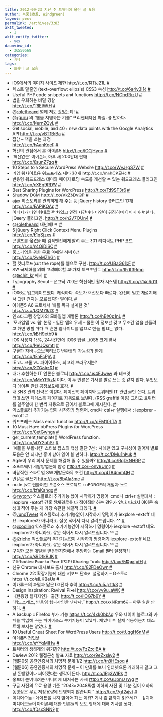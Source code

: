 ```yaml
---
title: 2012-09-23 지난 주 트위터에 올린 글 모음
author: 녹풍(綠風, Windgreen)
layout: post
permalink: /archives/3283
aktt_tweeted:
  - 1
aktt_notify_twitter:
  - yes
daumview_id:
  - 36550568
categories:
  - 기타
tags:
  - 트위터 글 모음
---
```

<ul class="aktt_tweet_digest">
  <li>
    iOS에서의 이미지 사이즈 제한 <a href="http://t.co/RITtJ21L" rel="nofollow">http://t.co/RITtJ21L</a> <a href="http://twitter.com/mytory/statuses/247599822121598976" class="aktt_tweet_time">#</a>
  </li>
  <li>
    텍스트 말줄임 (text-overflow: ellipsis) CSS3 속성 <a href="http://t.co/6a4y3I1d" rel="nofollow">http://t.co/6a4y3I1d</a> <a href="http://twitter.com/mytory/statuses/247698488085856256" class="aktt_tweet_time">#</a>
  </li>
  <li>
    Useful PHP code snippets and functions <a href="http://t.co/NChcRkzU" rel="nofollow">http://t.co/NChcRkzU</a> <a href="http://twitter.com/mytory/statuses/247707214335315968" class="aktt_tweet_time">#</a>
  </li>
  <li>
    법을 우회하는 비밀 경찰<br /> <a href="http://t.co/1RlEIWtH" rel="nofollow">http://t.co/1RlEIWtH</a> <a href="http://twitter.com/mytory/statuses/247740568363495425" class="aktt_tweet_time">#</a>
  </li>
  <li>
    @<a href="http://twitter.com/soletheand" class="aktt_username">soletheand</a> 얼레 저도 갔었는데! <a href="http://twitter.com/mytory/statuses/247740736546689024" class="aktt_tweet_time">#</a>
  </li>
  <li>
    @<a href="http://twitter.com/xguru" class="aktt_username">xguru</a> 의 “웹을 지탱하는 기술” 프리젠테이션 파일. 볼 만하다. <a href="http://t.co/NernZQyL" rel="nofollow">http://t.co/NernZQyL</a> <a href="http://twitter.com/mytory/statuses/248213972669583360" class="aktt_tweet_time">#</a>
  </li>
  <li>
    Get social, mobile, and 40+ new data points with the Google Analytics API <a href="http://t.co/vBT1BrBa" rel="nofollow">http://t.co/vBT1BrBa</a> <a href="http://twitter.com/mytory/statuses/248216053916790784" class="aktt_tweet_time">#</a>
  </li>
  <li>
    잡담 &#8211; 책을 쓰는 과정<br /> <a href="http://t.co/hAanKqeR" rel="nofollow">http://t.co/hAanKqeR</a> <a href="http://twitter.com/mytory/statuses/248226603744784384" class="aktt_tweet_time">#</a>
  </li>
  <li>
    혁신의 관점에서 본 아이폰5 <a href="http://t.co/lCOjHyqo" rel="nofollow">http://t.co/lCOjHyqo</a> <a href="http://twitter.com/mytory/statuses/248251296073797632" class="aktt_tweet_time">#</a>
  </li>
  <li>
    ‘혁신없는’ 아이폰5, 하루 새 200만대 판매<br /> <a href="http://t.co/8sunZ7gq" rel="nofollow">http://t.co/8sunZ7gq</a> <a href="http://twitter.com/mytory/statuses/248252602125529089" class="aktt_tweet_time">#</a>
  </li>
  <li>
    10 Steps to a Secure WordPress Website <a href="http://t.co/WvJegS7W" rel="nofollow">http://t.co/WvJegS7W</a> <a href="http://twitter.com/mytory/statuses/248331869890965504" class="aktt_tweet_time">#</a>
  </li>
  <li>
    기업 웹사이트용 워드프레스 테마 30개 <a href="http://t.co/mnhCKEHc" rel="nofollow">http://t.co/mnhCKEHc</a> <a href="http://twitter.com/mytory/statuses/248334883531943936" class="aktt_tweet_time">#</a>
  </li>
  <li>
    반응형 워드프레스 테마와 페이지 로딩 속도를 개선할 수 있는 워드프레스 플러그인 <a href="http://t.co/dXEg9RDW" rel="nofollow">http://t.co/dXEg9RDW</a> <a href="http://twitter.com/mytory/statuses/248335174788591616" class="aktt_tweet_time">#</a>
  </li>
  <li>
    Best Sharing Plugins for WordPress <a href="http://t.co/Td9SF3r6" rel="nofollow">http://t.co/Td9SF3r6</a> <a href="http://twitter.com/mytory/statuses/248337649591517184" class="aktt_tweet_time">#</a>
  </li>
  <li>
    Shadow DOM <a href="http://t.co/VkZ8DvQP" rel="nofollow">http://t.co/VkZ8DvQP</a> <a href="http://twitter.com/mytory/statuses/248373083591815168" class="aktt_tweet_time">#</a>
  </li>
  <li>
    ajax 히스토리를 관리하게 해 주는 등 jQuery history 플러그인 10개 <a href="http://t.co/EAPiKQAp" rel="nofollow">http://t.co/EAPiKQAp</a> <a href="http://twitter.com/mytory/statuses/248395931228180480" class="aktt_tweet_time">#</a>
  </li>
  <li>
    이미지가 타일 형태로 꽉 차있고 일정 시간마다 타일이 뒤집히며 이미지가 변한다. jQuery 플러그인. <a href="http://t.co/n2V7OUn4" rel="nofollow">http://t.co/n2V7OUn4</a> <a href="http://twitter.com/mytory/statuses/248404142521982976" class="aktt_tweet_time">#</a>
  </li>
  <li>
    @<a href="http://twitter.com/soletheand" class="aktt_username">soletheand</a> 내년에! ㅋ <a href="http://twitter.com/mytory/statuses/248443622758948864" class="aktt_tweet_time">#</a>
  </li>
  <li>
    5 jQuery Right Click Context Menu Plugins<br /> <a href="http://t.co/b1qSjzxs" rel="nofollow">http://t.co/b1qSjzxs</a> <a href="http://twitter.com/mytory/statuses/248558561943248897" class="aktt_tweet_time">#</a>
  </li>
  <li>
    콘텐츠를 옮겼을 때 검색엔진에게 알려 주는 301 리디렉트 PHP 코드 <a href="http://t.co/n4QiDiSC" rel="nofollow">http://t.co/n4QiDiSC</a> <a href="http://twitter.com/mytory/statuses/248562055257399296" class="aktt_tweet_time">#</a>
  </li>
  <li>
    중소기업을 위한 무료 이메일 서버 6선<br /> <a href="http://t.co/2veMZhGh" rel="nofollow">http://t.co/2veMZhGh</a> <a href="http://twitter.com/mytory/statuses/248567743329214464" class="aktt_tweet_time">#</a>
  </li>
  <li>
    헐 컷더로프(cut the rope)를 웹으로 구현. <a href="http://t.co/UBaG61kF" rel="nofollow">http://t.co/UBaG61kF</a> <a href="http://twitter.com/mytory/statuses/248571998610018304" class="aktt_tweet_time">#</a>
  </li>
  <li>
    SW 국제화를 위해 고려해야할 49가지 체크포인트 <a href="http://t.co/I9df3Rmp" rel="nofollow">http://t.co/I9df3Rmp</a> @<a href="http://twitter.com/techit_kr" class="aktt_username">techit_kr</a> 에서 <a href="http://twitter.com/mytory/statuses/248586590585245696" class="aktt_tweet_time">#</a>
  </li>
  <li>
    Typography Seoul &#8211; 윤고딕 700은 혁신적인 활자 시스템 <a href="http://t.co/k14cRd1f" rel="nofollow">http://t.co/k14cRd1f</a> <a href="http://twitter.com/mytory/statuses/248607428386635776" class="aktt_tweet_time">#</a>
  </li>
  <li>
    iOS6로 업그레이드했다. 쾌적하다. 속도가 이전보다 빠르다. 완전히 밀고 재설치해서 그런 건지는 모르겠지만 말이다. <a href="http://twitter.com/mytory/statuses/248724691160821761" class="aktt_tweet_time">#</a>
  </li>
  <li>
    아이폰5 A6 프로세서 ‘애플 독자 설계한 것’<br /> <a href="http://t.co/bQM7lk20" rel="nofollow">http://t.co/bQM7lk20</a> <a href="http://twitter.com/mytory/statuses/248796488757567488" class="aktt_tweet_time">#</a>
  </li>
  <li>
    인스타그램 창업자의 모바일앱 개발론 <a href="http://t.co/hBX0p1nL" rel="nofollow">http://t.co/hBX0p1nL</a> <a href="http://twitter.com/mytory/statuses/249011290746540032" class="aktt_tweet_time">#</a>
  </li>
  <li>
    ‘모바일앱 vs. 웹’ 논쟁 – 일단 앱의 우세 &#8211; 물론 이 정보만 갖고 무조건 앱을 만들려고 하면 망할 거다 ㅋ 흔한 웹사이트를 앱으로 만들 필요는 없다. <a href="http://t.co/kBH9etb9" rel="nofollow">http://t.co/kBH9etb9</a> <a href="http://twitter.com/mytory/statuses/249011883527532544" class="aktt_tweet_time">#</a>
  </li>
  <li>
    iOS 사용자 15%, 24시간만에 iOS6 업글…iOS5 크게 앞서<br /> <a href="http://t.co/NeUQsmt1" rel="nofollow">http://t.co/NeUQsmt1</a> <a href="http://twitter.com/mytory/statuses/249012324734758912" class="aktt_tweet_time">#</a>
  </li>
  <li>
    구글판 자바→오브젝티브C 변환툴의 가능성과 한계<br /> <a href="http://t.co/tEnFcPjA" rel="nofollow">http://t.co/tEnFcPjA</a> <a href="http://twitter.com/mytory/statuses/249013145006379008" class="aktt_tweet_time">#</a>
  </li>
  <li>
    IE vs. 크롬 vs. 파이어폭스, 최고의 브라우저는?<br /> <a href="http://t.co/XZCokzR1" rel="nofollow">http://t.co/XZCokzR1</a> <a href="http://twitter.com/mytory/statuses/249059790951706624" class="aktt_tweet_time">#</a>
  </li>
  <li>
    내가 추천하는 IT 언론은 블로터 <a href="http://t.co/us4EJwew" rel="nofollow">http://t.co/us4EJwew</a> 과 테크잇 <a href="http://t.co/aMeYPAzN" rel="nofollow">http://t.co/aMeYPAzN</a> 이다. 이 두 언론은 기사를 발로 쓰는 것 같지 않다. 무엇보다 아이폰 관련 공정보도에 호감. <a href="http://twitter.com/mytory/statuses/249060754395893761" class="aktt_tweet_time">#</a>
  </li>
  <li>
    내 SNS 관리 전략은 이렇다. 페이스북 페이지와 트위터엔 IT 관련 글만 쓴다. 트위터에 쓰면 페이스북 페이지로 자동으로 보낸다. (RSS graffiti 이용) 그리고 트위터를 일주일에 한 번씩 자동으로 긁어서 블로그에 게시한다. <a href="http://twitter.com/mytory/statuses/249062207042764801" class="aktt_tweet_time">#</a>
  </li>
  <li>
    익스플로러 추가기능 없이 시작하기 명령어. cmd나 ctrl+r 실행에서 : iexplorer -extoff #
  </li>
  <li>
    워드프레스 Mass email function <a href="http://t.co/oEM1OLTA" rel="nofollow">http://t.co/oEM1OLTA</a> <a href="http://twitter.com/mytory/statuses/249114754273120256" class="aktt_tweet_time">#</a>
  </li>
  <li>
    10 Must Have bbPress Plugins for WordPress<br /> <a href="http://t.co/GetGwhgn" rel="nofollow">http://t.co/GetGwhgn</a> <a href="http://twitter.com/mytory/statuses/249115620602441728" class="aktt_tweet_time">#</a>
  </li>
  <li>
    get_current_template() WordPress function.<br /> <a href="http://t.co/aDY2ohSk" rel="nofollow">http://t.co/aDY2ohSk</a> <a href="http://twitter.com/mytory/statuses/249150964093841410" class="aktt_tweet_time">#</a>
  </li>
  <li>
    '애플을 부활시킨' 스티브 잡스의 핵심 결단 7선 : 사례만 있고 구체성이 떨어져 별로 도움은 안 되지만 흥미 삼아 읽어 볼 만하다. <a href="http://t.co/DMu1hKuk" rel="nofollow">http://t.co/DMu1hKuk</a> <a href="http://twitter.com/mytory/statuses/249155419744919552" class="aktt_tweet_time">#</a>
  </li>
  <li>
    Agile이 우리 회사 문제를 해결해 줄 수 있을까? <a href="http://t.co/RqDkNHRP" rel="nofollow">http://t.co/RqDkNHRP</a> <a href="http://twitter.com/mytory/statuses/249158886475563008" class="aktt_tweet_time">#</a>
  </li>
  <li>
    소프트웨어 개발방법론의 함정 <a href="http://t.co/Honv8Umg" rel="nofollow">http://t.co/Honv8Umg</a> <a href="http://twitter.com/mytory/statuses/249160792941944832" class="aktt_tweet_time">#</a>
  </li>
  <li>
    바람직한 스타트업 SW 개발문화의 조건 <a href="http://t.co/4T84mmQH" rel="nofollow">http://t.co/4T84mmQH</a> <a href="http://twitter.com/mytory/statuses/249161699519762432" class="aktt_tweet_time">#</a>
  </li>
  <li>
    반말로 글쓰기 <a href="http://t.co/8bAIa8me" rel="nofollow">http://t.co/8bAIa8me</a> <a href="http://twitter.com/mytory/statuses/249163614265671680" class="aktt_tweet_time">#</a>
  </li>
  <li>
    node.js로 만들어진 오픈소스 프로젝트 : nFORGE의 개발자 노트 <a href="http://t.co/bfaKahqg" rel="nofollow">http://t.co/bfaKahqg</a> <a href="http://twitter.com/mytory/statuses/249164642432192512" class="aktt_tweet_time">#</a>
  </li>
  <li>
    @<a href="http://twitter.com/mytory" class="aktt_username">mytory</a>: 익스플로러 추가기능 없이 시작하기 명령어. cmd나 ctrl+r 실행에서 : iexplore -extoff 간혹 전체경로를 다 적어줘야 하는 경우가 있다. 따라서 아이콘 속성에 적어 주는 게 가장 속편한 해결책 되겠다. <a href="http://twitter.com/mytory/statuses/249234908575305728" class="aktt_tweet_time">#</a>
  </li>
  <li>
    @<a href="http://twitter.com/JunoTweet" class="aktt_username">JunoTweet</a> 익스플로러 추가기능없이 시작하기 명령어가 iexplore -extoff 네요. iexplorer가 아니라요. 잘못 적어서 다시 알려드립니다. ^^ <a href="http://twitter.com/mytory/statuses/249245552041148416" class="aktt_tweet_time">#</a>
  </li>
  <li>
    @<a href="http://twitter.com/ucodiing" class="aktt_username">ucodiing</a> 익스플로러 추가기능없이 시작하기 명령어가 iexplore -extoff 네요. iexplorer가 아니라요. 잘못 적어서 다시 알려드립니다. ^^ <a href="http://twitter.com/mytory/statuses/249245603123589120" class="aktt_tweet_time">#</a>
  </li>
  <li>
    @<a href="http://twitter.com/j2richo" class="aktt_username">j2richo</a> 익스플로러 추가기능없이 시작하기 명령어가 iexplore -extoff 네요. iexplorer가 아니라요. 잘못 적어서 다시 알려드립니다. ^^ <a href="http://twitter.com/mytory/statuses/249245730856910848" class="aktt_tweet_time">#</a>
  </li>
  <li>
    구독한 모든 메일을 받은편지함에서 추방하는 Gmail 필터 설정하기 <a href="http://t.co/sRDfkBJK" rel="nofollow">http://t.co/sRDfkBJK</a> <a href="http://twitter.com/mytory/statuses/249279818015838209" class="aktt_tweet_time">#</a>
  </li>
  <li>
    7 Effective Peer to Peer (P2P) Sharing Tools <a href="http://t.co/M0gxjcfH" rel="nofollow">http://t.co/M0gxjcfH</a> <a href="http://twitter.com/mytory/statuses/249281173262589952" class="aktt_tweet_time">#</a>
  </li>
  <li>
    신규 Chrome 대시보드 출시 <a href="http://t.co/82FDeOwn" rel="nofollow">http://t.co/82FDeOwn</a> <a href="http://twitter.com/mytory/statuses/249281493543821312" class="aktt_tweet_time">#</a>
  </li>
  <li>
    Chrome 22: 확장기능에 대한 키보드 단축키 설정하기 &#8211; G스토리 <a href="https://t.co/slLKBeUn" rel="nofollow">https://t.co/slLKBeUn</a> <a href="http://twitter.com/mytory/statuses/249281662536523776" class="aktt_tweet_time">#</a>
  </li>
  <li>
    이카루스의 파멸과 닮은 LG전자 추락 <a href="http://t.co/u5Jy1tk3" rel="nofollow">http://t.co/u5Jy1tk3</a> <a href="http://twitter.com/mytory/statuses/249284329488912384" class="aktt_tweet_time">#</a>
  </li>
  <li>
    Design Inspiration: Revival Pixel <a href="http://t.co/vv9uLaWK" rel="nofollow">http://t.co/vv9uLaWK</a> <a href="http://twitter.com/mytory/statuses/249285941016014848" class="aktt_tweet_time">#</a>
  </li>
  <li>
    《반응형 웹디자인》 출간! <a href="http://t.co/ilOG7b9Y" rel="nofollow">http://t.co/ilOG7b9Y</a> <a href="http://twitter.com/mytory/statuses/249293332289814528" class="aktt_tweet_time">#</a>
  </li>
  <li>
    “워드프레스, 반응형 웹디자인을 만나다.” <a href="http://t.co/xxNRtm6X" rel="nofollow">http://t.co/xxNRtm6X</a> &#8211; 아주 읽을 만하다. <a href="http://twitter.com/mytory/statuses/249421906061701120" class="aktt_tweet_time">#</a>
  </li>
  <li>
    A backup :: Firefox 부가 기능 <a href="https://t.co/4xk0bbAg" rel="nofollow">https://t.co/4xk0bbAg</a> 우와 네이버 블로그와 카페를 백업해 주는 파이어폭스 부가기능이 있었다. 재밌네 ㅋ 실제 작동하는지 테스트해 보지는 않았다. <a href="http://twitter.com/mytory/statuses/249434737851113473" class="aktt_tweet_time">#</a>
  </li>
  <li>
    10 Useful Cheat Sheet For WordPress Users <a href="http://t.co/tUqgH6nM" rel="nofollow">http://t.co/tUqgH6nM</a> <a href="http://twitter.com/mytory/statuses/249449811613462528" class="aktt_tweet_time">#</a>
  </li>
  <li>
    아이폰5 첫인상<br /> <a href="http://t.co/eYYqMIHw" rel="nofollow">http://t.co/eYYqMIHw</a> <a href="http://twitter.com/mytory/statuses/249746372679565312" class="aktt_tweet_time">#</a>
  </li>
  <li>
    트위터의 생태계의 위기감? <a href="http://t.co/FzZzciBA" rel="nofollow">http://t.co/FzZzciBA</a> <a href="http://twitter.com/mytory/statuses/249788995561742336" class="aktt_tweet_time">#</a>
  </li>
  <li>
    Deview 2012 웹접근성 발표 자료 <a href="http://t.co/9eZxshy2" rel="nofollow">http://t.co/9eZxshy2</a> <a href="http://twitter.com/mytory/statuses/249791301854314496" class="aktt_tweet_time">#</a>
  </li>
  <li>
    [웹툰05] 공인인증서의 치명적 문제 1/2 <a href="http://t.co/tn8HEsoq" rel="nofollow">http://t.co/tn8HEsoq</a> <a href="http://twitter.com/mytory/statuses/249792019885608961" class="aktt_tweet_time">#</a>
  </li>
  <li>
    [웹툰06] 공인인증서의 치명적 문제 &#8211; 이 만화를 보니 인터넷으론 거래하지 말고 그냥 폰뱅킹이나 써야겠다는 생각이 든다. <a href="http://t.co/IRg3WlRk" rel="nofollow">http://t.co/IRg3WlRk</a> <a href="http://twitter.com/mytory/statuses/249795768142155776" class="aktt_tweet_time">#</a>
  </li>
  <li>
    홍보비 뜯어내려는 미디어에 대처하는 자세 <a href="http://t.co/GDbnUTWg" rel="nofollow">http://t.co/GDbnUTWg</a> <a href="http://twitter.com/mytory/statuses/249801940807069696" class="aktt_tweet_time">#</a>
  </li>
  <li>
    구글 사진의 무료 용량 기준 “2048&#215;2048픽셀 이하의 사진 및 15분 길이 이하의 동영상은 무료 저장용량에 반영되지 않습니다.” <a href="http://t.co/7gf2ajvt" rel="nofollow">http://t.co/7gf2ajvt</a> <a href="http://twitter.com/mytory/statuses/249810716415115264" class="aktt_tweet_time">#</a>
  </li>
  <li>
    미디어오늘 : 아이폰을 사지 말아야 하는 이유? 기사 좀 끝까지 읽으세요 &#8211; 심지어 미디어오늘이 아이폰에 대한 언론들의 보도 행태에 대해 기사를 썼다. <a href="http://t.co/fQsxSNN9" rel="nofollow">http://t.co/fQsxSNN9</a> <a href="http://twitter.com/mytory/statuses/249838591059034113" class="aktt_tweet_time">#</a>
  </li>
</ul>